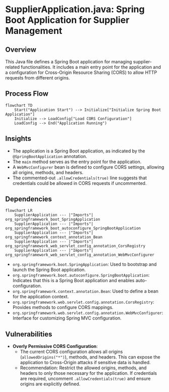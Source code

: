 # SupplierApplication.java: Spring Boot Application for Supplier Management

## Overview
This Java file defines a Spring Boot application for managing supplier-related functionalities. It includes a main entry point for the application and a configuration for Cross-Origin Resource Sharing (CORS) to allow HTTP requests from different origins.

## Process Flow
```mermaid
flowchart TD
    Start("Application Start") --> Initialize["Initialize Spring Boot Application"]
    Initialize --> LoadConfig["Load CORS Configuration"]
    LoadConfig --> End("Application Running")
```

## Insights
- The application is a Spring Boot application, as indicated by the `@SpringBootApplication` annotation.
- The `main` method serves as the entry point for the application.
- A `WebMvcConfigurer` bean is defined to configure CORS settings, allowing all origins, methods, and headers.
- The commented-out `.allowCredentials(true)` line suggests that credentials could be allowed in CORS requests if uncommented.

## Dependencies
```mermaid
flowchart LR
    SupplierApplication --- |"Imports"| org_springframework_boot_SpringApplication
    SupplierApplication --- |"Imports"| org_springframework_boot_autoconfigure_SpringBootApplication
    SupplierApplication --- |"Imports"| org_springframework_context_annotation_Bean
    SupplierApplication --- |"Imports"| org_springframework_web_servlet_config_annotation_CorsRegistry
    SupplierApplication --- |"Imports"| org_springframework_web_servlet_config_annotation_WebMvcConfigurer
```

- `org.springframework.boot.SpringApplication`: Used to bootstrap and launch the Spring Boot application.
- `org.springframework.boot.autoconfigure.SpringBootApplication`: Indicates that this is a Spring Boot application and enables auto-configuration.
- `org.springframework.context.annotation.Bean`: Used to define a bean for the application context.
- `org.springframework.web.servlet.config.annotation.CorsRegistry`: Provides methods to configure CORS mappings.
- `org.springframework.web.servlet.config.annotation.WebMvcConfigurer`: Interface for customizing Spring MVC configuration.

## Vulnerabilities
- **Overly Permissive CORS Configuration**: 
  - The current CORS configuration allows all origins (`allowedOrigins("*")`), methods, and headers. This can expose the application to Cross-Origin attacks if sensitive data is handled. 
  - Recommendation: Restrict the allowed origins, methods, and headers to only those necessary for the application. If credentials are required, uncomment `.allowCredentials(true)` and ensure origins are explicitly defined.
